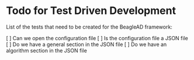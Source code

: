# Todo for Test Driven Development

List of the tests that need to be created for the BeagleAD framework:

[ ] Can we open the configuration file
[ ] Is the configuration file a JSON file
[ ] Do we have a general section in the JSON file
[ ] Do we have an algorithm section in the JSON file
